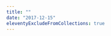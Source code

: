 ```yaml
---
title: ""
date: "2017-12-15"
eleventyExcludeFromCollections: true
---
```


[](https://twitter.com/henshaw/status/941133127283564544)[](https://brid.gy/publish/twitter)
